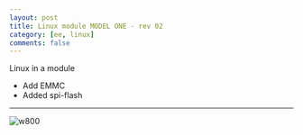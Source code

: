 ```yaml
---
layout: post
title: Linux module MODEL ONE - rev 02
category: [ee, linux]
comments: false
---
```


Linux in a module

* Add EMMC
* Added spi-flash

---

![w800](/images/h3-module-v2.jpg)
